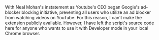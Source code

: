 With Neal Mohan's instatement as Youtube's CEO began Google's ad-blocker blocking initiative, preventing all users who utilize an ad blocker from watching videos on YouTube. For this reason, I can't make the extension publicly available. However, I have left the script's source code here for anyone who wants to use it with Developer mode in your local Chrome browser. 

